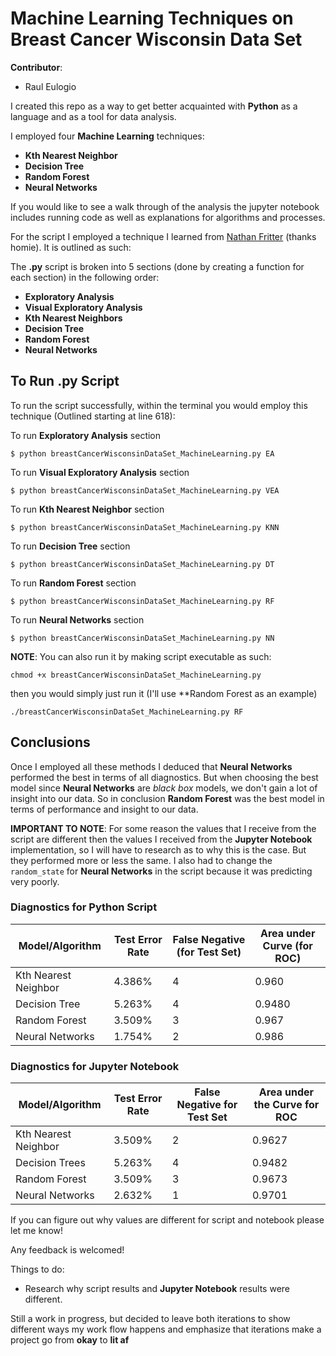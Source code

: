 # Machine Learning Techniques on Breast Cancer Wisconsin Data Set

**Contributor**:
+ Raul Eulogio

I created this repo as a way to get better acquainted with **Python** as a language and as a tool for data analysis. 

I employed four **Machine Learning** techniques:
+ **Kth Nearest Neighbor**
+ **Decision Tree**
+ **Random Forest**
+ **Neural Networks**

If you would like to see a walk through of the analysis the jupyter notebook includes running code as well as explanations for algorithms and processes. 

For the script I employed a technique I learned from [Nathan Fritter](https://github.com/Njfritter) (thanks homie). It is outlined as such:

The **.py** script is broken into 5 sections (done by creating a function for each section) in the following order:
+ **Exploratory Analysis**
+ **Visual Exploratory Analysis**
+ **Kth Nearest Neighbors**
+ **Decision Tree**
+ **Random Forest**
+ **Neural Networks**

## To Run .py Script

To run the script successfully, within the terminal you would employ this technique (Outlined starting at line 618):

To run **Exploratory Analysis** section

	$ python breastCancerWisconsinDataSet_MachineLearning.py EA

To run **Visual Exploratory Analysis** section

	$ python breastCancerWisconsinDataSet_MachineLearning.py VEA

To run **Kth Nearest Neighbor** section

	$ python breastCancerWisconsinDataSet_MachineLearning.py KNN

To run **Decision Tree** section

	$ python breastCancerWisconsinDataSet_MachineLearning.py DT

To run **Random Forest** section

	$ python breastCancerWisconsinDataSet_MachineLearning.py RF

To run **Neural Networks** section

	$ python breastCancerWisconsinDataSet_MachineLearning.py NN

**NOTE**: You can also run it by making script executable as such:

	chmod +x breastCancerWisconsinDataSet_MachineLearning.py

then you would simply just run it (I'll use **Random Forest as an example)

	./breastCancerWisconsinDataSet_MachineLearning.py RF

## Conclusions
Once I employed all these methods I deduced that **Neural Networks** performed the best in terms of all diagnostics. But when choosing the best model since **Neural Networks** are *black box* models, we don't gain a lot of insight into our data. So in conclusion **Random Forest** was the best model in terms of performance and insight to our data. 

**IMPORTANT TO NOTE**: For some reason the values that I receive from the script are different then the values I received from the **Jupyter Notebook** implementation, so I will have to research as to why this is the case. But they performed more or less the same. I also had to change the `random_state` for **Neural Networks** in the script because it was predicting very poorly. 

### Diagnostics for Python Script

| Model/Algorithm | Test Error Rate | False Negative (for Test Set) | Area under Curve (for ROC) | 
|-----------------|-----------------|-------------------------------|----------------------------|
| Kth Nearest Neighbor | 4.386% | 4 | 0.960 | 
| Decision Tree | 5.263% | 4 | 0.9480 | 
| Random Forest | 3.509% | 3 | 0.967 |
| Neural Networks | 1.754% | 2 | 0.986 |

### Diagnostics for Jupyter Notebook

| Model/Algorithm 	| Test Error Rate 	| False Negative for Test Set 	| Area under the Curve for ROC | 
|-----------------|-----------------|-------------------------------|----------------------------|
| Kth Nearest Neighbor 	| 3.509% |	2 |	0.9627 | 
| Decision Trees 	| 5.263% 	| 4 |	0.9482 | 
| Random Forest 	| 3.509% 	| 3 	| 0.9673 | 
| Neural Networks 	| 2.632% 	| 1 	| 0.9701 | 

If you can figure out why values are different for script and notebook please let me know!

Any feedback is welcomed!

Things to do:
+ Research why script results and **Jupyter Notebook** results were different.   

Still a work in progress, but decided to leave both iterations to show different ways my work flow happens and emphasize that iterations make a project go from **okay** to **lit af** 